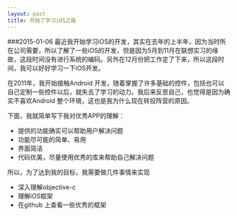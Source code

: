 ```yaml
---
layout: post 
title: 开始了学习iOS之路
---
```

###2015-01-06
最近我开始学习iOS的开发，其实在去年的上半年，因为当时所在公司需要，所以了解了一些iOS的开发，但是因为5月到11月在联想实习的缘故，这段时间没有进行系统的编码。另外在12月份把工作定了下来，所以这段时间，我可以好好学习一下iOS开发。

在2011年，我开始接触Android 开发，随着掌握了许多基础的控件，包括也可以自己定制一些控件以后，就失去了学习的动力。我后来反思自己，也觉得是因为确实不喜欢Android 整个环境，这也是我为什么现在转投阵营的原因。

下面，我就简单写下我对优秀APP的理解：    
- 提供的功能确实可以帮助用户解决问题  
- 功能尽可能的简单、易用  
- 界面简洁  
- 代码优美，尽量使用优秀的库来帮助自己解决问题  

所以，为了达到我的目标，我需要做几件事情来实现  
- 深入理解objective-c  
- 理解iOS框架  
- 在github 上查看一些优秀的框架  